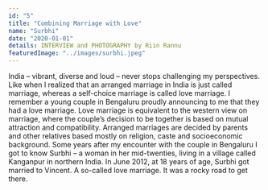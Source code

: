 ```yaml
---
id: "5"
title: "Combining Marriage with Love"
name: "Surbhi"
date: "2020-01-01"
details: INTERVIEW and PHOTOGRAPHY by Riin Rannu
featuredImage: "../images/surbhi.jpeg"
---
```


India – vibrant, diverse and loud – never stops challenging my perspectives. Like when I realized that an arranged marriage in India is just called marriage, whereas a self-choice marriage is called love marriage. I remember a young couple in Bengaluru proudly announcing to me that they had a love marriage. Love marriage is equivalent to the western view on marriage, where the couple’s decision to be together is based on mutual attraction and compatibility. Arranged marriages are decided by parents and other relatives based mostly on religion, caste and socioeconomic background.
Some years after my encounter with the couple in Bengaluru I got to know Surbhi – a woman in her mid-twenties, living in a village called Kanganpur in northern India. In June 2012, at 18 years of age, Surbhi got married to Vincent. A so-called love marriage. It was a rocky road to get there.
